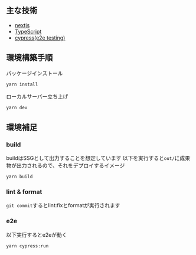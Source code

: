 ## 主な技術
- [nextjs](https://nextjs.org/)
- [TypeScript](https://www.typescriptlang.org/)
- [cypress(e2e testing)](https://docs.cypress.io/guides/overview/why-cypress)

## 環境構築手順
パッケージインストール
```bash
yarn install
```
ローカルサーバー立ち上げ
```bash
yarn dev
```

## 環境補足
### build
buildはSSGとして出力することを想定しています
以下を実行すると`out/`に成果物が出力されるので、それをデプロイするイメージ
```bash
yarn build
```
### lint & format
`git commit`するとlint:fixとformatが実行されます

### e2e
以下実行するとe2eが動く
```bash
yarn cypress:run
```
